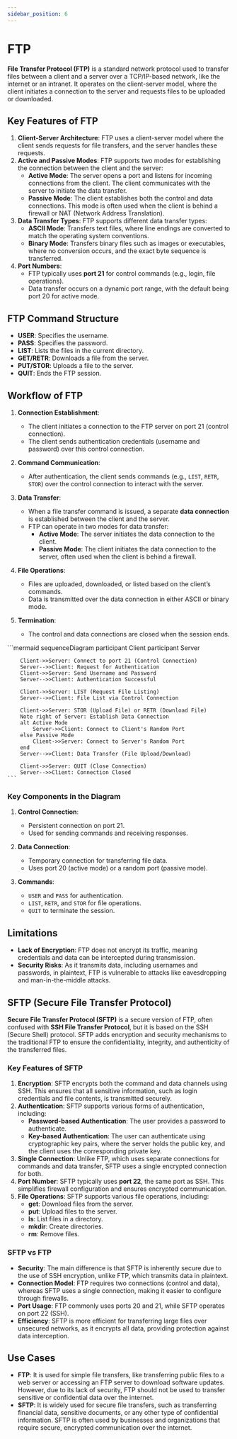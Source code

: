```yaml
---
sidebar_position: 6
---
```


# FTP

**File Transfer Protocol (FTP)** is a standard network protocol used to transfer files between a client and a server over a TCP/IP-based network, like the internet or an intranet. It operates on the client-server model, where the client initiates a connection to the server and requests files to be uploaded or downloaded.

## Key Features of FTP

1. **Client-Server Architecture**: FTP uses a client-server model where the client sends requests for file transfers, and the server handles these requests.
2. **Active and Passive Modes**: FTP supports two modes for establishing the connection between the client and the server:
   - **Active Mode**: The server opens a port and listens for incoming connections from the client. The client communicates with the server to initiate the data transfer.
   - **Passive Mode**: The client establishes both the control and data connections. This mode is often used when the client is behind a firewall or NAT (Network Address Translation).
3. **Data Transfer Types**: FTP supports different data transfer types:
   - **ASCII Mode**: Transfers text files, where line endings are converted to match the operating system conventions.
   - **Binary Mode**: Transfers binary files such as images or executables, where no conversion occurs, and the exact byte sequence is transferred.
4. **Port Numbers**:
   - FTP typically uses **port 21** for control commands (e.g., login, file operations).
   - Data transfer occurs on a dynamic port range, with the default being port 20 for active mode.

## FTP Command Structure

- **USER**: Specifies the username.
- **PASS**: Specifies the password.
- **LIST**: Lists the files in the current directory.
- **GET/RETR**: Downloads a file from the server.
- **PUT/STOR**: Uploads a file to the server.
- **QUIT**: Ends the FTP session.

## Workflow of FTP

1. **Connection Establishment**:

   - The client initiates a connection to the FTP server on port 21 (control connection).
   - The client sends authentication credentials (username and password) over this control connection.

2. **Command Communication**:

   - After authentication, the client sends commands (e.g., `LIST`, `RETR`, `STOR`) over the control connection to interact with the server.

3. **Data Transfer**:

   - When a file transfer command is issued, a separate **data connection** is established between the client and the server.
   - FTP can operate in two modes for data transfer:
     - **Active Mode**: The server initiates the data connection to the client.
     - **Passive Mode**: The client initiates the data connection to the server, often used when the client is behind a firewall.

4. **File Operations**:

   - Files are uploaded, downloaded, or listed based on the client’s commands.
   - Data is transmitted over the data connection in either ASCII or binary mode.

5. **Termination**:
   - The control and data connections are closed when the session ends.

<div style={{textAlign: 'center'}}>
    ```mermaid
    sequenceDiagram
        participant Client
        participant Server

        Client->>Server: Connect to port 21 (Control Connection)
        Server-->>Client: Request for Authentication
        Client->>Server: Send Username and Password
        Server-->>Client: Authentication Successful

        Client->>Server: LIST (Request File Listing)
        Server-->>Client: File List via Control Connection

        Client->>Server: STOR (Upload File) or RETR (Download File)
        Note right of Server: Establish Data Connection
        alt Active Mode
            Server->>Client: Connect to Client's Random Port
        else Passive Mode
            Client->>Server: Connect to Server's Random Port
        end
        Server-->>Client: Data Transfer (File Upload/Download)

        Client->>Server: QUIT (Close Connection)
        Server-->>Client: Connection Closed
    ```

</div>

### Key Components in the Diagram

1. **Control Connection**:

   - Persistent connection on port 21.
   - Used for sending commands and receiving responses.

2. **Data Connection**:

   - Temporary connection for transferring file data.
   - Uses port 20 (active mode) or a random port (passive mode).

3. **Commands**:
   - `USER` and `PASS` for authentication.
   - `LIST`, `RETR`, and `STOR` for file operations.
   - `QUIT` to terminate the session.

## Limitations

- **Lack of Encryption**: FTP does not encrypt its traffic, meaning credentials and data can be intercepted during transmission.
- **Security Risks**: As it transmits data, including usernames and passwords, in plaintext, FTP is vulnerable to attacks like eavesdropping and man-in-the-middle attacks.

## SFTP (Secure File Transfer Protocol)

**Secure File Transfer Protocol (SFTP)** is a secure version of FTP, often confused with **SSH File Transfer Protocol**, but it is based on the SSH (Secure Shell) protocol. SFTP adds encryption and security mechanisms to the traditional FTP to ensure the confidentiality, integrity, and authenticity of the transferred files.

### Key Features of SFTP

1. **Encryption**: SFTP encrypts both the command and data channels using SSH. This ensures that all sensitive information, such as login credentials and file contents, is transmitted securely.
2. **Authentication**: SFTP supports various forms of authentication, including:
   - **Password-based Authentication**: The user provides a password to authenticate.
   - **Key-based Authentication**: The user can authenticate using cryptographic key pairs, where the server holds the public key, and the client uses the corresponding private key.
3. **Single Connection**: Unlike FTP, which uses separate connections for commands and data transfer, SFTP uses a single encrypted connection for both.
4. **Port Number**: SFTP typically uses **port 22**, the same port as SSH. This simplifies firewall configuration and ensures encrypted communication.
5. **File Operations**: SFTP supports various file operations, including:
   - **get**: Download files from the server.
   - **put**: Upload files to the server.
   - **ls**: List files in a directory.
   - **mkdir**: Create directories.
   - **rm**: Remove files.

### SFTP vs FTP

- **Security**: The main difference is that SFTP is inherently secure due to the use of SSH encryption, unlike FTP, which transmits data in plaintext.
- **Connection Model**: FTP requires two connections (control and data), whereas SFTP uses a single connection, making it easier to configure through firewalls.
- **Port Usage**: FTP commonly uses ports 20 and 21, while SFTP operates on port 22 (SSH).
- **Efficiency**: SFTP is more efficient for transferring large files over unsecured networks, as it encrypts all data, providing protection against data interception.

## Use Cases

- **FTP**: It is used for simple file transfers, like transferring public files to a web server or accessing an FTP server to download software updates. However, due to its lack of security, FTP should not be used to transfer sensitive or confidential data over the internet.
- **SFTP**: It is widely used for secure file transfers, such as transferring financial data, sensitive documents, or any other type of confidential information. SFTP is often used by businesses and organizations that require secure, encrypted communication over the internet.
